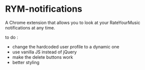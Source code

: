 # RYM-notifications
A Chrome extension that allows you to look at your RateYourMusic notifications at any time.

to do :
- change the hardcoded user profile to a dynamic one
- use vanilla JS instead of jQuery
- make the delete buttons work
- better styling
